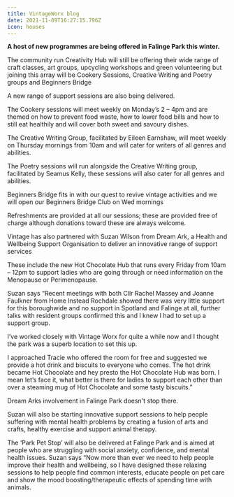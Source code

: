 ```yaml
---
title: VintageWorx blog
date: 2021-11-09T16:27:15.796Z
icon: houses
---
```

<!--start fragment-->

**A host of new programmes are being offered in Falinge Park this winter.**

The community run Creativity Hub will still be offering their wide range of craft classes, art groups, upcycling workshops and green volunteering but joining this array will be Cookery Sessions, Creative Writing and Poetry groups and Beginners Bridge  

A new range of support sessions are also being delivered.

The Cookery sessions will meet weekly on Monday’s 2 – 4pm and are themed on how to prevent food waste, how to lower food bills and how to still eat healthily and will cover both sweet and savoury dishes.

The Creative Writing Group, facilitated by Eileen Earnshaw, will meet weekly on Thursday mornings from 10am and will cater for writers of all genres and abilities.

The Poetry sessions will run alongside the Creative Writing group, facilitated by Seamus Kelly, these sessions will also cater for all genres and abilities.

Beginners Bridge fits in with our quest to revive vintage activities and we will open our Beginners Bridge Club on Wed mornings

Refreshments are provided at all our sessions; these are provided free of charge although donations toward these are always welcome.

Vintage has also partnered with Suzan Wilson from Dream Ark, a Health and Wellbeing Support Organisation to deliver an innovative range of support services

These include the new Hot Chocolate Hub that runs every Friday from 10am – 12pm to support ladies who are going through or need information on the Menopause or Perimenopause.

Suzan says “Recent meetings with both Cllr Rachel Massey and Joanne Faulkner from Home Instead Rochdale showed there was very little support for this boroughwide and no support in Spotland and Falinge at all, further talks with resident groups confirmed this and I knew I had to set up a support group.

I’ve worked closely with Vintage Worx for quite a while now and I thought the park was a superb location to set this up.

I approached Tracie who offered the room for free and suggested we provide a hot drink and biscuits to everyone who comes. The hot drink became Hot Chocolate and hey presto the Hot Chocolate Hub was born. I mean let’s face it, what better is there for ladies to support each other than over a steaming mug of Hot Chocolate and some tasty biscuits.”

Dream Arks involvement in Falinge Park doesn't stop there.

Suzan will also be starting innovative support sessions to help people suffering with mental health problems by creating a fusion of arts and crafts, healthy exercise and support animal therapy.

The ‘Park Pet Stop’ will also be delivered at Falinge Park and is aimed at people who are struggling with social anxiety, confidence, and mental health issues. Suzan says “Now more than ever we need to help people improve their health and wellbeing, so I have designed these relaxing sessions to help people find common interests, educate people on pet care and show the mood boosting/therapeutic effects of spending time with animals. 

<!--EndFragment-->